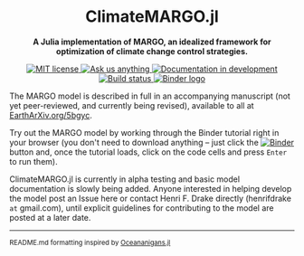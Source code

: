 <!-- Title -->
<h1 align="center">
  ClimateMARGO.jl
</h1>

<!-- description -->
<p align="center">
  <strong> A Julia implementation of <b>MARGO</b>, an idealized framework for optimization of climate change control strategies.</strong>
</p>

<!-- Information badges -->
<p align="center">
  <a href="https://mit-license.org">
    <img alt="MIT license" src="https://img.shields.io/badge/License-MIT-blue.svg?style=flat-square">
  </a>
  <a href="https://github.com/hdrake/ClimateMARGO.jl/issues/new">
    <img alt="Ask us anything" src="https://img.shields.io/badge/Ask%20us-anything-1abc9c.svg?style=flat-square">
  </a>
  <a href="https://hdrake.github.io/ClimateMARGO.jl/dev/">
    <img alt="Documentation in development" src="https://img.shields.io/badge/docs-latest-blue.svg?style=flat-square">
  </a>
  <a href="https://travis-ci.org/hdrake/ClimateMARGO.jl">
    <img alt="Build status" src="https://travis-ci.org/hdrake/ClimateMARGO.jl.svg?branch=master">
  </a>
  <a href="https://mybinder.org/v2/gh/hdrake/ClimateMARGO.jl/master?filepath=examples%2Ftutorial.ipynb">
    <img alt="Binder logo" src="https://mybinder.org/badge_logo.svg">
  </a>

</p>

<!-- CI/CD badges -->

The MARGO model is described in full in an accompanying manuscript (not yet peer-reviewed, and currently being revised), available to all at [EarthArXiv.org/5bgyc](https://eartharxiv.org/5bgyc/).

Try out the MARGO model by working through the Binder tutorial right in your browser (you don't need to download anything – just click the [![Binder](https://mybinder.org/badge_logo.svg)](https://mybinder.org/v1/gh/hdrake/ClimateMARGO.jl/master?filepath=examples%2Ftutorial.ipynb) button and, once the tutorial loads, click on the code cells and press ``Enter`` to run them).

ClimateMARGO.jl is currently in alpha testing and basic model documentation is slowly being added. Anyone interested in helping develop the model post an Issue here or contact Henri F. Drake directly (henrifdrake `at` gmail.com), until explicit guidelines for contributing to the model are posted at a later date.

----
<small>README.md formatting inspired by [Oceananigans.jl](https://github.com/CliMA/Oceananigans.jl)</small>
